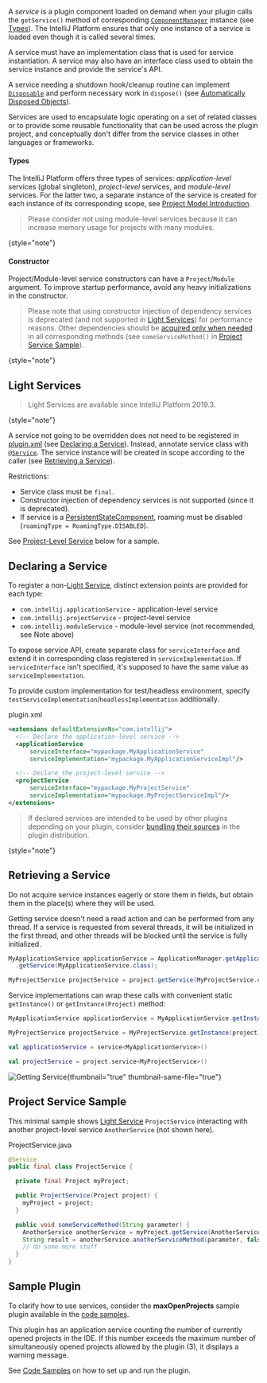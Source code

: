 [//]: # (title: Services)

<!-- Copyright 2000-2022 JetBrains s.r.o. and contributors. Use of this source code is governed by the Apache 2.0 license. -->

A _service_ is a plugin component loaded on demand when your plugin calls the `getService()` method of corresponding [`ComponentManager`](%gh-ic%/platform/extensions/src/com/intellij/openapi/components/ComponentManager.java) instance (see [Types](#types)).
The IntelliJ Platform ensures that only one instance of a service is loaded even though it is called several times.

A service must have an implementation class that is used for service instantiation.
A service may also have an interface class used to obtain the service instance and provide the service's API.

A service needing a shutdown hook/cleanup routine can implement [`Disposable`](%gh-ic%/platform/util/src/com/intellij/openapi/Disposable.java) and perform necessary work in `dispose()` (see [Automatically Disposed Objects](disposers.md#automatically-disposed-objects)).

Services are used to encapsulate logic operating on a set of related classes or to provide some reusable functionality that can be used across the plugin project, and conceptually don't differ from the service classes in other languages or frameworks.

#### Types

The IntelliJ Platform offers three types of services: _application-level_ services (global singleton), _project-level_ services, and _module-level_ services.
For the latter two, a separate instance of the service is created for each instance of its corresponding scope, see [Project Model Introduction](project_structure.md).

> Please consider not using module-level services because it can increase memory usage for projects with many modules.
>
{style="note"}

#### Constructor

Project/Module-level service constructors can have a `Project`/`Module` argument.
To improve startup performance, avoid any heavy initializations in the constructor.

> Please note that using constructor injection of dependency services is deprecated (and not supported in [Light Services](#light-services)) for performance reasons.
> Other dependencies should be [acquired only when needed](#retrieving-a-service) in all corresponding methods (see `someServiceMethod()` in [Project Service Sample](#project-service-sample)).
>
{style="note"}

## Light Services

> Light Services are available since IntelliJ Platform 2019.3.
>
{style="note"}

A service not going to be overridden does not need to be registered in <path>[plugin.xml](plugin_configuration_file.md)</path> (see [Declaring a Service](#declaring-a-service)).
Instead, annotate service class with [`@Service`](%gh-ic%/platform/core-api/src/com/intellij/openapi/components/Service.java).
The service instance will be created in scope according to the caller (see [Retrieving a Service](#retrieving-a-service)).

Restrictions:

* Service class must be `final`.
* Constructor injection of dependency services is not supported (since it is deprecated).
* If service is a [PersistentStateComponent](persisting_state_of_components.md), roaming must be disabled (`roamingType = RoamingType.DISABLED`).

See [Project-Level Service](#project-service-sample) below for a sample.

## Declaring a Service

To register a non-[Light Service](#light-services), distinct extension points are provided for each type:

* `com.intellij.applicationService` - application-level service
* `com.intellij.projectService` - project-level service
* `com.intellij.moduleService` - module-level service (not recommended, see Note above)

To expose service API, create separate class for `serviceInterface` and extend it in corresponding class registered in `serviceImplementation`.
If `serviceInterface` isn't specified, it's supposed to have the same value as `serviceImplementation`.

To provide custom implementation for test/headless environment, specify `testServiceImplementation`/`headlessImplementation` additionally.

<path>plugin.xml</path>
```xml
<extensions defaultExtensionNs="com.intellij">
  <!-- Declare the application-level service -->
  <applicationService
      serviceInterface="mypackage.MyApplicationService"
      serviceImplementation="mypackage.MyApplicationServiceImpl"/>

  <!-- Declare the project-level service -->
  <projectService
      serviceInterface="mypackage.MyProjectService"
      serviceImplementation="mypackage.MyProjectServiceImpl"/>
</extensions>
```

> If declared services are intended to be used by other plugins depending on your plugin, consider [bundling their sources](bundling_plugin_openapi_sources.md) in the plugin distribution.
>
{style="note"}

## Retrieving a Service

Do not acquire service instances eagerly or store them in fields, but obtain them in the place(s) where they will be used.

Getting service doesn't need a read action and can be performed from any thread.
If a service is requested from several threads, it will be initialized in the first thread, and other threads will be blocked until the service is fully initialized.

<tabs>
<tab title="Java">

```java
MyApplicationService applicationService = ApplicationManager.getApplication()
  .getService(MyApplicationService.class);

MyProjectService projectService = project.getService(MyProjectService.class);
```

Service implementations can wrap these calls with convenient static `getInstance()` or `getInstance(Project)` method:

```java
MyApplicationService applicationService = MyApplicationService.getInstance();

MyProjectService projectService = MyProjectService.getInstance(project);
```

</tab>

<tab title="Kotlin">

```kotlin
val applicationService = service<MyApplicationService>()

val projectService = project.service<MyProjectService>()
```
</tab>

</tabs>

<procedure title="Getting Service Flow" collapsible="true" default-state="collapsed">

![Getting Service](getting_service.svg){thumbnail="true" thumbnail-same-file="true"}

</procedure>

## Project Service Sample

This minimal sample shows [Light Service](#light-services) `ProjectService` interacting with another project-level service `AnotherService` (not shown here).

<path>ProjectService.java</path>

```java
@Service
public final class ProjectService {

  private final Project myProject;

  public ProjectService(Project project) {
    myProject = project;
  }

  public void someServiceMethod(String parameter) {
    AnotherService anotherService = myProject.getService(AnotherService.class);
    String result = anotherService.anotherServiceMethod(parameter, false);
    // do some more stuff
  }
}
```

## Sample Plugin

To clarify how to use services, consider the **maxOpenProjects** sample plugin available in the [code samples](%gh-sdk-samples%/max_opened_projects).

This plugin has an application service counting the number of currently opened projects in the IDE.
If this number exceeds the maximum number of simultaneously opened projects allowed by the plugin (3), it displays a warning message.

See [Code Samples](code_samples.md) on how to set up and run the plugin.
